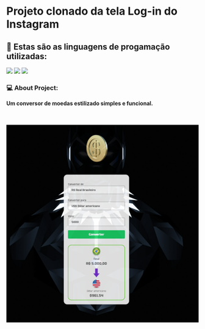 <h1> Projeto clonado da tela Log-in do Instagram  </h1>
<h2> 🌱 Estas são as linguagens de progamação utilizadas:</h2>
<img src="https://img.shields.io/badge/HTML5-E34F26?style=for-the-badge&logo=html5&logoColor=white" />
<img src="https://img.shields.io/badge/CSS3-1572B6?style=for-the-badge&logo=css3&logoColor=white" />
<img src="https://img.shields.io/badge/JavaScript-F7DF1E?style=for-the-badge&logo=javascript&logoColor=black" />

<h3> 💻 About Project:</h3>
<p><b> Um conversor de moedas estilizado simples e funcional.</b></p>

<br>
<br>
<img src="https://github.com/ChristianFulco/Conversor-de-Moedas/blob/Panther-Converter-Money/assets/meu-conversor-de-moedas.png" />
